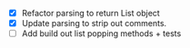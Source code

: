 - [x] Refactor parsing to return List object
- [x] Update parsing to strip out comments.
- [ ] Add build out list popping methods + tests
